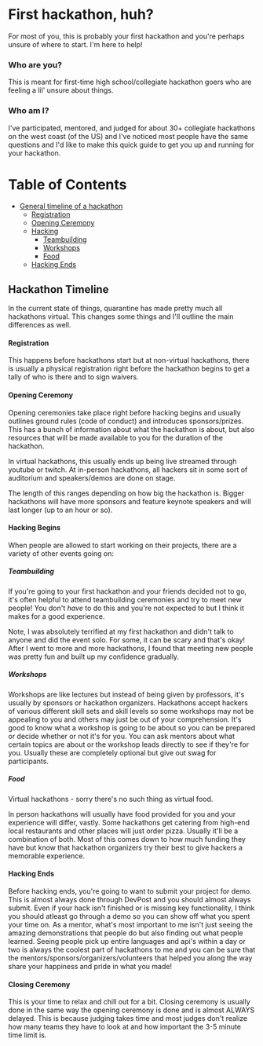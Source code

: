 # First hackathon, huh?

For most of you, this is probably your first hackathon and you're perhaps unsure of where to start. I'm here to help!

### Who are you?

This is meant for first-time high school/collegiate hackathon goers who are feeling a lil' unsure about things.


### Who am I?

I've participated, mentored, and judged for about 30+ collegiate hackathons on the west coast (of the US) and I've noticed most people have the same questions and I'd like to make this quick guide to get you up and running for your hackathon.

# Table of Contents

* [General timeline of a hackathon](#hackathon-timeline)
    * [Registration](#registration)
    * [Opening Ceremony](#opening-ceremony)
    * [Hacking](#hacking-begins)
        * [Teambuilding](#teambuilding)
        * [Workshops](#workshops)
        * [Food](#food)
    * [Hacking Ends](#hacking-ends)


## Hackathon Timeline
In the current state of things, quarantine has made pretty much all hackathons virtual. This changes some things and I'll outline the main differences as well.

#### Registration
This happens before hackathons start but at non-virtual hackathons, there is usually a physical registration right before the hackathon begins to get a tally of who is there and to sign waivers.

#### Opening Ceremony
Opening ceremonies take place right before hacking begins and usually outlines ground rules (code of conduct) and introduces sponsors/prizes. This has a bunch of information about what the hackathon is about, but also resources that will be made available to you for the duration of the hackathon.

In virtual hackathons, this usually ends up being live streamed through youtube or twitch. At in-person hackathons, all hackers sit in some sort of auditorium and speakers/demos are done on stage.

The length of this ranges depending on how big the hackathon is. Bigger hackathons will have more sponsors and feature keynote speakers and will last longer (up to an hour or so).

#### Hacking Begins
When people are allowed to start working on their projects, there are a variety of other events going on:

##### Teambuilding
If you're going to your first hackathon and your friends decided not to go, it's often helpful to attend teambuilding ceremonies and try to meet new people! You don't *have* to do this and you're not expected to but I think it makes for a good experience.

Note, I was absolutely terrified at my first hackathon and didn't talk to anyone and did the event solo. For some, it can be scary and that's okay! After I went to more and more hackathons, I found that meeting new people was pretty fun and built up my confidence gradually.

##### Workshops
Workshops are like lectures but instead of being given by professors, it's usually by sponsors or hackathon organizers. Hackathons accept hackers of various different skill sets and skill levels so some workshops may not be appealing to you and others may just be out of your comprehension. It's good to know what a workshop is going to be about so you can be prepared or decide whether or not it's for you. You can ask mentors about what certain topics are about or the workshop leads directly to see if they're for you. Usually these are completely optional but give out swag for participants.

##### Food
Virtual hackathons - sorry there's no such thing as virtual food.

In person hackathons will usually have food provided for you and your experience will differ, vastly. Some hackathons get catering from high-end local restaurants and other places will just order pizza. Usually it'll be a combination of both. Most of this comes down to how much funding they have but know that hackathon organizers try their best to give hackers a memorable experience.

#### Hacking Ends
Before hacking ends, you're going to want to submit your project for demo. This is almost always done through DevPost and you should almost always submit. Even if your hack isn't finished or is missing key functionality, I think you should atleast go through a demo so you can show off what you spent your time on. As a mentor, what's most important to me isn't just seeing the amazing demonstrations that people do but also finding out what people learned. Seeing people pick up entire languages and api's within a day or two is always the coolest part of hackathons to me and you can be sure that the mentors/sponsors/organizers/volunteers that helped you along the way share your happiness and pride in what you made!


#### Closing Ceremony
This is your time to relax and chill out for a bit. Closing ceremony is usually done in the same way the opening ceremony is done and is almost ALWAYS delayed. This is because judging takes time and most judges don't realize how many teams they have to look at and how important the 3-5 minute time limit is.